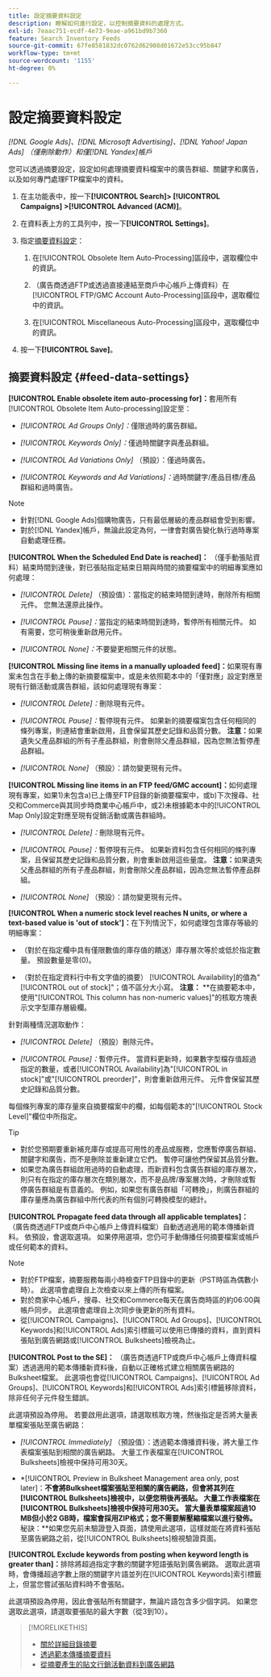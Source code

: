 ```yaml
---
title: 設定摘要資料設定
description: 瞭解如何進行設定，以控制摘要資料的處理方式。
exl-id: 7eaac751-ecdf-4e73-9eae-a961bd9b7360
feature: Search Inventory Feeds
source-git-commit: 67fe8581832dc0762d62908d01672e53cc95b847
workflow-type: tm+mt
source-wordcount: '1155'
ht-degree: 0%

---
```


# 設定摘要資料設定

*[!DNL Google Ads]、[!DNL Microsoft Advertising]、[!DNL Yahoo! Japan Ads] （僅刪除動作）和僅[!DNL Yandex]帳戶*

您可以透過摘要設定，設定如何處理摘要資料檔案中的廣告群組、關鍵字和廣告，以及如何專門處理FTP檔案中的資料。

1. 在主功能表中，按一下&#x200B;**[!UICONTROL Search]> [!UICONTROL Campaigns] >[!UICONTROL Advanced (ACM)]**。

1. 在資料表上方的工具列中，按一下&#x200B;**[!UICONTROL Settings]**。

1. 指定[摘要資料設定](#feed-data-settings)：

   1. 在[!UICONTROL Obsolete Item Auto-Processing]區段中，選取欄位中的資訊。

   1. （廣告商透過FTP或透過直接連結至商戶中心帳戶上傳資料）在[!UICONTROL FTP/GMC Account Auto-Processing]區段中，選取欄位中的資訊。

   1. 在[!UICONTROL Miscellaneous Auto-Processing]區段中，選取欄位中的資訊。

1. 按一下&#x200B;**[!UICONTROL Save]**。

## 摘要資料設定 {#feed-data-settings}

**[!UICONTROL Enable obsolete item auto-processing for]：**&#x200B;套用所有[!UICONTROL Obsolete Item Auto-processing]設定至：

* *[!UICONTROL Ad Groups Only]：*&#x200B;僅限過時的廣告群組。

* *[!UICONTROL Keywords Only]：*&#x200B;僅過時關鍵字與產品群組。

* *[!UICONTROL Ad Variations Only]* （預設）：僅過時廣告。

* *[!UICONTROL Keywords and Ad Variations]：*&#x200B;過時關鍵字/產品目標/產品群組和過時廣告。

>[!NOTE]
>
>* 針對[!DNL Google Ads]個購物廣告，只有最低層級的產品群組會受到影響。
>* 對於[!DNL Yandex]帳戶，無論此設定為何，一律會對廣告變化執行過時專案自動處理任務。

**[!UICONTROL When the Scheduled End Date is reached]：** （僅手動張貼資料）結束時間到達後，對已張貼指定結束日期與時間的摘要檔案中的明細專案應如何處理：

* *[!UICONTROL Delete]* （預設值）：當指定的結束時間到達時，刪除所有相關元件。 您無法還原此操作。

* *[!UICONTROL Pause]：*&#x200B;當指定的結束時間到達時，暫停所有相關元件。 如有需要，您可稍後重新啟用元件。

* *[!UICONTROL None]：*&#x200B;不要變更相關元件的狀態。

**[!UICONTROL Missing line items in a manually uploaded feed]：**&#x200B;如果現有專案未包含在手動上傳的新摘要檔案中，或是未依照範本中的「僅對應」設定對應至現有行銷活動或廣告群組，該如何處理現有專案：

* *[!UICONTROL Delete]：*&#x200B;刪除現有元件。

* *[!UICONTROL Pause]：*&#x200B;暫停現有元件。 如果新的摘要檔案包含任何相同的條列專案，則連結會重新啟用，且會保留其歷史記錄和品質分數。 **注意：**&#x200B;如果遺失父產品群組的所有子產品群組，則會刪除父產品群組，因為您無法暫停產品群組。

* *[!UICONTROL None]* （預設）：請勿變更現有元件。

**[!UICONTROL Missing line items in an FTP feed/GMC account]：**&#x200B;如何處理現有專案，如果1)未包含a)已上傳至FTP目錄的新摘要檔案中，或b)下次搜尋、社交和Commerce與其同步時商業中心帳戶中，或2)未根據範本中的[!UICONTROL Map Only]設定對應至現有促銷活動或廣告群組時。

* *[!UICONTROL Delete]：*&#x200B;刪除現有元件。

* *[!UICONTROL Pause]：*&#x200B;暫停現有元件。 如果新資料包含任何相同的條列專案，且保留其歷史記錄和品質分數，則會重新啟用這些量度。 **注意：**&#x200B;如果遺失父產品群組的所有子產品群組，則會刪除父產品群組，因為您無法暫停產品群組。

* *[!UICONTROL None]* （預設）：請勿變更現有元件。

**[!UICONTROL When a numeric stock level reaches N units, or where a text-based value is 'out of stock']：**&#x200B;在下列情況下，如何處理包含庫存等級的明細專案：

* （對於在指定欄中具有僅限數值的庫存值的饋送）庫存層次等於或低於指定數量。 預設數量是零(0)。

* （對於在指定資料行中有文字值的摘要） [!UICONTROL Availability]的值為&quot;[!UICONTROL out of stock]&quot;；值不區分大小寫。 **注意：** **在摘要範本中，使用&quot;[!UICONTROL This column has non-numeric values]&quot;的核取方塊表示文字型庫存層級欄。

針對兩種情況選取動作：

* *[!UICONTROL Delete]* （預設）刪除元件。

* *[!UICONTROL Pause]：*&#x200B;暫停元件。 當資料更新時，如果數字型檔存值超過指定的數量，或者[!UICONTROL Availability]為&quot;[!UICONTROL in stock]&quot;或&quot;[!UICONTROL preorder]&quot;，則會重新啟用元件。 元件會保留其歷史記錄和品質分數。

每個條列專案的庫存量來自摘要檔案中的欄，如每個範本的&quot;[!UICONTROL Stock Level]&quot;欄位中所指定。

>[!TIP]
>
>* 對於您預期要重新補充庫存或提高可用性的產品或服務，您應暫停廣告群組、關鍵字和廣告，而不是刪除並重新建立它們。 暫停可讓他們保留其品質分數。
>* 如果您為廣告群組啟用過時的自動處理，而新資料包含廣告群組的庫存層次，則只有在指定的庫存層次在類別層次，而不是品牌/專案層次時，才刪除或暫停廣告群組是有意義的。 例如，如果您有廣告群組「可轉換」，則廣告群組的庫存量應為廣告群組中所代表的所有個別可轉換模型的總計。

**[!UICONTROL Propagate feed data through all applicable templates]：** （廣告商透過FTP或商戶中心帳戶上傳資料檔案）自動透過適用的範本傳播新資料。 依預設，會選取選項。 如果停用選項，您仍可手動傳播任何摘要檔案或帳戶或任何範本的資料。

>[!NOTE]
>
>* 對於FTP檔案，摘要服務每兩小時檢查FTP目錄中的更新（PST時區為偶數小時）。 此選項會處理自上次檢查以來上傳的所有檔案。
>* 對於商家中心帳戶，搜尋、社交和Commerce每天在廣告商時區的約06:00與帳戶同步。 此選項會處理自上次同步後更新的所有資料。
>* 從[!UICONTROL Campaigns]、[!UICONTROL Ad Groups]、[!UICONTROL Keywords]和[!UICONTROL Ads]索引標籤可以使用已傳播的資料，直到資料張貼到廣告網路或[!UICONTROL Bulksheets]檢視為止。

**[!UICONTROL Post to the SE]：** （廣告商透過FTP或商戶中心帳戶上傳資料檔案）透過適用的範本傳播新資料後，自動以正確格式建立相關廣告網路的Bulksheet檔案。 此選項也會從[!UICONTROL Campaigns]、[!UICONTROL Ad Groups]、[!UICONTROL Keywords]和[!UICONTROL Ads]索引標籤移除資料，除非任何子元件發生錯誤。

此選項預設為停用。 若要啟用此選項，請選取核取方塊，然後指定是否將大量表單檔案張貼至廣告網路：

* *[!UICONTROL Immediately]* （預設值）：透過範本傳播資料後，將大量工作表檔案張貼到相關的廣告網路。 大量工作表檔案在[!UICONTROL Bulksheets]檢視中保持可用30天。

* *[!UICONTROL Preview in Bulksheet Management area only, post later]：**不會將Bulksheet檔案張貼至相關的廣告網路，但會將其列在[!UICONTROL Bulksheets]檢視中，以便您稍後再張貼。 大量工作表檔案在[!UICONTROL Bulksheets]檢視中保持可用30天。 當大量表單檔案超過10 MB但小於2 GB時，檔案會採用ZIP格式；您不需要解壓縮檔案以進行發佈。 &#x200B;** 秘訣：**&#x200B;如果您先前未驗證登入頁面，請使用此選項，這樣就能在將資料張貼至廣告網路之前，從[!UICONTROL Bulksheets]檢視驗證頁面。

**[!UICONTROL Exclude keywords from posting when keyword length is greater than]：**&#x200B;排除將超過指定字數的關鍵字短語張貼到廣告網路。 選取此選項時，會傳播超過字數上限的關鍵字片語並列在[!UICONTROL Keywords]索引標籤上，但當您嘗試張貼資料時不會張貼。

此選項預設為停用，因此會張貼所有關鍵字，無論片語包含多少個字詞。 如果您選取此選項，請選取要張貼的最大字數（從3到10）。

>[!MORELIKETHIS]
>
>* [關於詳細目錄摘要](/help/search-social-commerce/campaign-management/inventory-feeds/inventory-feeds-about.md)
>* [透過範本傳播摘要資料](/help/search-social-commerce/campaign-management/inventory-feeds/feed-data-propagate.md)
>* [從摘要產生的貼文行銷活動資料到廣告網路](propagated-data-post.md)
